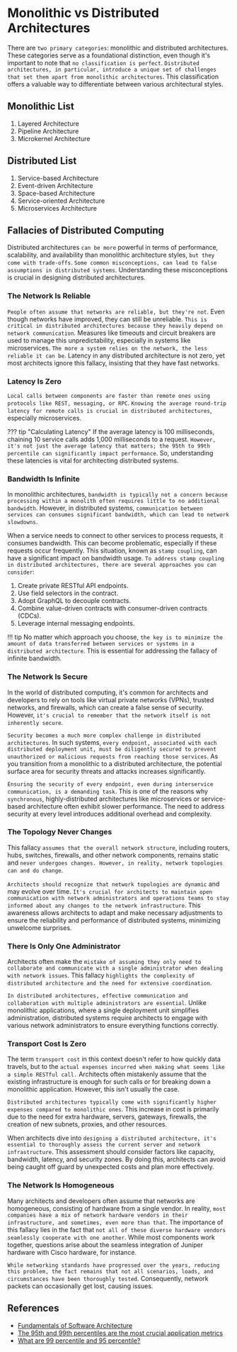 # Monolithic vs Distributed Architectures

There are `two primary categories`: monolithic and distributed architectures. These categories serve as a foundational distinction, even though it's important to note that `no classification is perfect`. `Distributed architectures, in particular, introduce a unique set of challenges that set them apart from monolithic architectures`. This classification offers a valuable way to differentiate between various architectural styles.

## Monolithic List

1. Layered Architecture
1. Pipeline Architecture
1. Microkernel Architecture

## Distributed List

1. Service-based Architecture
1. Event-driven Architecture
1. Space-based Architecture
1. Service-oriented Architecture
1. Microservices Architecture

## Fallacies of Distributed Computing

Distributed architectures `can be more` powerful in terms of performance, scalability, and availability than monolithic architecture styles, `but they come with trade-offs`. `Some common misconceptions, can lead to false assumptions in distributed systems`. Understanding these misconceptions is crucial in designing distributed architectures.

### The Network Is Reliable

`People often assume that networks are reliable, but they're not`. Even though networks have improved, they can still be unreliable. `This is critical in distributed architectures because they heavily depend on network communication`. Measures like timeouts and circuit breakers are used to manage this unpredictability, especially in systems like microservices. `The more a system relies on the network, the less reliable it can be`. Latency in any distributed architecture is not zero, yet most architects ignore this fallacy, insisting that they have fast networks.

### Latency Is Zero

`Local calls between components are faster than remote ones using protocols like REST, messaging, or RPC`. `Knowing the average round-trip latency for remote calls is crucial in distributed architectures`, especially microservices.

??? tip "Calculating Latency"
    If the average latency is 100 milliseconds, chaining 10 service calls adds 1,000 milliseconds to a request. `However, it's not just the average latency that matters; the 95th to 99th percentile can significantly impact performance`. So, understanding these latencies is vital for architecting distributed systems.

### Bandwidth Is Infinite

In monolithic architectures, `bandwidth is typically not a concern because processing within a monolith often requires little to no additional bandwidth`. However, in distributed systems, `communication between services can consumes significant bandwidth, which can lead to network slowdowns`.

When a service needs to connect to other services to process requests, it consumes bandwidth. This can become problematic, especially if these requests occur frequently. This situation, known as `stamp coupling`, can have a significant impact on bandwidth usage. `To address stamp coupling in distributed architectures, there are several approaches you can consider`:

1. Create private RESTful API endpoints.
1. Use field selectors in the contract.
1. Adopt GraphQL to decouple contracts.
1. Combine value-driven contracts with consumer-driven contracts (CDCs).
1. Leverage internal messaging endpoints.

!!! tip
    No matter which approach you choose, `the key is to minimize the amount of data transferred between services or systems in a distributed architecture`. This is essential for addressing the fallacy of infinite bandwidth.

### The Network Is Secure

In the world of distributed computing, it's common for architects and developers to rely on tools like virtual private networks (VPNs), trusted networks, and firewalls, which can create a false sense of security. However, `it's crucial to remember that the network itself is not inherently secure`.

`Security becomes a much more complex challenge in distributed architectures`. In such systems, `every endpoint, associated with each distributed deployment unit, must be diligently secured to prevent unauthorized or malicious requests from reaching those services`. As you transition from a monolithic to a distributed architecture, the potential surface area for security threats and attacks increases significantly.

`Ensuring the security of every endpoint, even during interservice communication, is a demanding task`. This is one of the reasons why `synchronous`, highly-distributed architectures like microservices or service-based architecture often exhibit slower performance. The need to address security at every level introduces additional overhead and complexity.

### The Topology Never Changes

This fallacy `assumes that the overall network structure`, including routers, hubs, switches, firewalls, and other network components, remains static and `never undergoes changes. However, in reality, network topologies can and do change`.

`Architects should recognize that network topologies are dynamic` and may evolve over time. `It's crucial for architects to maintain open communication with network administrators and operations teams to stay informed about any changes to the network infrastructure`. This awareness allows architects to adapt and make necessary adjustments to ensure the reliability and performance of distributed systems, minimizing unwelcome surprises.

### There Is Only One Administrator

Architects often make the `mistake of assuming they only need to collaborate and communicate with a single administrator when dealing with network issues`. This fallacy `highlights the complexity of distributed architecture and the need for extensive coordination`.

`In distributed architectures, effective communication and collaboration with multiple administrators are essential`. Unlike monolithic applications, where a single deployment unit simplifies administration, distributed systems require architects to engage with various network administrators to ensure everything functions correctly.

### Transport Cost Is Zero

The term `transport cost` in this context doesn't refer to how quickly data travels, but to the `actual expenses incurred when making what seems like a simple RESTful call.` Architects often mistakenly assume that the existing infrastructure is enough for such calls or for breaking down a monolithic application. However, this isn't usually the case.

`Distributed architectures typically come with significantly higher expenses compared to monolithic ones`. This increase in cost is primarily due to the need for extra hardware, servers, gateways, firewalls, the creation of new subnets, proxies, and other resources.

When architects dive into `designing a distributed architecture, it's essential to thoroughly assess the current server and network infrastructure`. This assessment should consider factors like capacity, bandwidth, latency, and security zones. By doing this, architects can avoid being caught off guard by unexpected costs and plan more effectively.

### The Network Is Homogeneous

Many architects and developers often assume that networks are homogeneous, consisting of hardware from a single vendor. In reality, `most companies have a mix of network hardware vendors in their infrastructure, and sometimes, even more than that`. The importance of this fallacy lies in the fact that `not all of these diverse hardware vendors seamlessly cooperate with one another`. While most components work together, questions arise about the seamless integration of Juniper hardware with Cisco hardware, for instance.

`While networking standards have progressed over the years, reducing this problem, the fact remains that not all scenarios, loads, and circumstances have been thoroughly tested`. Consequently, network packets can occasionally get lost, causing issues.

## References

- [Fundamentals of Software Architecture](https://learning.oreilly.com/library/view/fundamentals-of-software/9781492043447/)
- [The 95th and 99th percentiles are the most crucial application metrics](https://medium.com/@vikaskumar4793/the-95th-and-99th-percentiles-are-the-most-crucial-application-metrics-33085d2d3e34)
- [What are 99 percentile and 95 percentile?](https://www.googlecloudcommunity.com/gc/Apigee/What-are-99-percentile-and-95-percentile/td-p/67052)
